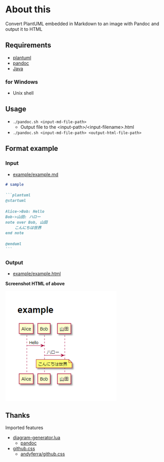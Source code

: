 # About this

Convert PlantUML embedded in Markdown to an image with Pandoc and output it to HTML

## Requirements

-   [plantuml](https://plantuml.com/download)
-   [pandoc](https://pandoc.org/installing.html)
-   [Java](https://java.com/)

### for Windows

-   Unix shell

## Usage

-   `./pandoc.sh <input-md-file-path>`
    -   Output file to the \<input-path>/\<input-filename>.html
-   `./pandoc.sh <input-md-file-path> <output-html-file-path>`

## Format example

### Input

-   [example/example.md](example/example.md)

````markdown
# sample

```plantuml
@startuml

Alice->Bob: Hello
Bob->山田: ハロー
note over Bob, 山田
    こんにちは世界
end note

@enduml
```
````

### Output

-   [example/example.html](example/example.html)

**Screenshot HTML of above**

![](README.assets/html.png)

## Thanks

Imported features

-   [diagram-generator.lua](diagram-generator.lua)
    -   [pandoc](https://github.com/pandoc/lua-filters)
-   [github.css](github.css)
    -   [andyferra/github.css](https://gist.github.com/andyferra/2554919)

```

```
